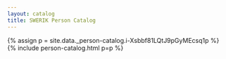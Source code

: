```yaml
---
layout: catalog
title: SWERIK Person Catalog
---
```

{% assign p = site.data._person-catalog.i-Xsbbf81LQtJ9pGyMEcsq1p %}
{% include person-catalog.html p=p %}

